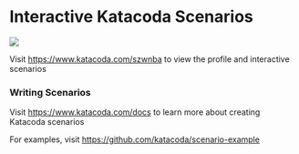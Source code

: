 # Interactive Katacoda Scenarios

[![](http://shields.katacoda.com/katacoda/szwnba/count.svg)](https://www.katacoda.com/szwnba "Get your profile on Katacoda.com")

Visit https://www.katacoda.com/szwnba to view the profile and interactive scenarios

### Writing Scenarios
Visit https://www.katacoda.com/docs to learn more about creating Katacoda scenarios

For examples, visit https://github.com/katacoda/scenario-example
